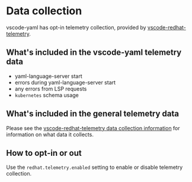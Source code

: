 # Data collection

vscode-yaml has opt-in telemetry collection, provided by [vscode-redhat-telemetry](https://github.com/redhat-developer/vscode-redhat-telemetry).

## What's included in the vscode-yaml telemetry data

- yaml-language-server start
- errors during yaml-language-server start
- any errors from LSP requests
- `kubernetes` schema usage

## What's included in the general telemetry data

Please see the
[vscode-redhat-telemetry data collection information](https://github.com/redhat-developer/vscode-redhat-telemetry/blob/HEAD/USAGE_DATA.md)
for information on what data it collects.

## How to opt-in or out

Use the `redhat.telemetry.enabled` setting to enable or disable telemetry collection.
